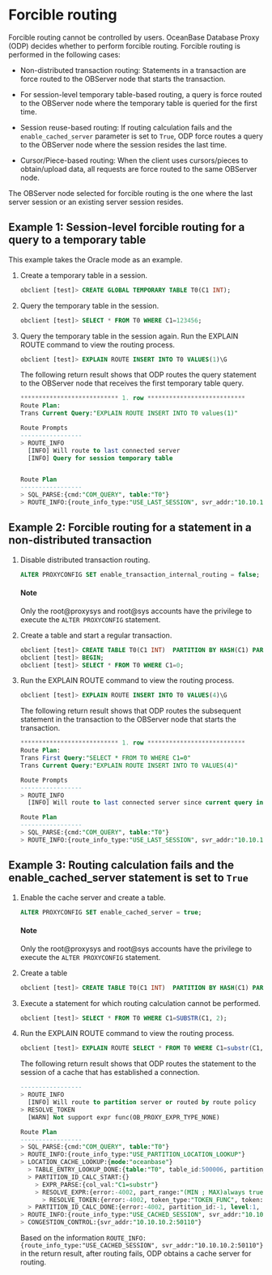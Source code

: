 # Forcible routing

Forcible routing cannot be controlled by users. OceanBase Database Proxy (ODP) decides whether to perform forcible routing. Forcible routing is performed in the following cases:

* Non-distributed transaction routing: Statements in a transaction are force routed to the OBServer node that starts the transaction.

* For session-level temporary table-based routing, a query is force routed to the OBServer node where the temporary table is queried for the first time.

* Session reuse-based routing: If routing calculation fails and the `enable_cached_server` parameter is set to `True`, ODP force routes a query to the OBServer node where the session resides the last time.

* Cursor/Piece-based routing: When the client uses cursors/pieces to obtain/upload data, all requests are force routed to the same OBServer node.

The OBServer node selected for forcible routing is the one where the last server session or an existing server session resides.

## Example 1: Session-level forcible routing for a query to a temporary table

This example takes the Oracle mode as an example.

1. Create a temporary table in a session.

   ```sql
   obclient [test]> CREATE GLOBAL TEMPORARY TABLE T0(C1 INT);
   ```

2. Query the temporary table in the session.

   ```sql
   obclient [test]> SELECT * FROM T0 WHERE C1=123456;
   ```

3. Query the temporary table in the session again. Run the EXPLAIN ROUTE command to view the routing process.

   ```sql
   obclient [test]> EXPLAIN ROUTE INSERT INTO T0 VALUES(1)\G
   ```

   The following return result shows that ODP routes the query statement to the OBServer node that receives the first temporary table query.

   ```sql
   *************************** 1. row ***************************
   Route Plan:
   Trans Current Query:"EXPLAIN ROUTE INSERT INTO T0 values(1)"

   Route Prompts
   -----------------
   > ROUTE_INFO
     [INFO] Will route to last connected server
     [INFO] Query for session temporary table


   Route Plan
   -----------------
   > SQL_PARSE:{cmd:"COM_QUERY", table:"T0"}
   > ROUTE_INFO:{route_info_type:"USE_LAST_SESSION", svr_addr:"10.10.10.3:50111", trans_specified:true}
   ```

## Example 2: Forcible routing for a statement in a non-distributed transaction

1. Disable distributed transaction routing.

   ```sql
   ALTER PROXYCONFIG SET enable_transaction_internal_routing = false;
   ```

   <main id="notice" type='explain'>
      <h4>Note</h4>
      <p>Only the root@proxysys and root@sys accounts have the privilege to execute the <code>ALTER PROXYCONFIG</code> statement. </p>
   </main>

2. Create a table and start a regular transaction.

   ```sql
   obclient [test]> CREATE TABLE T0(C1 INT)  PARTITION BY HASH(C1) PARTITIONS 8;
   obclient [test]> BEGIN;
   obclient [test]> SELECT * FROM T0 WHERE C1=0;
   ```

3. Run the EXPLAIN ROUTE command to view the routing process.

   ```sql
   obclient [test]> EXPLAIN ROUTE INSERT INTO T0 VALUES(4)\G
   ```

   The following return result shows that ODP routes the subsequent statement in the transaction to the OBServer node that starts the transaction.

   ```sql
   *************************** 1. row ***************************
   Route Plan:
   Trans First Query:"SELECT * FROM T0 WHERE C1=0"
   Trans Current Query:"EXPLAIN ROUTE INSERT INTO T0 VALUES(4)"

   Route Prompts
   -----------------
   > ROUTE_INFO
     [INFO] Will route to last connected server since current query in transaction

   Route Plan
   -----------------
   > SQL_PARSE:{cmd:"COM_QUERY", table:"T0"}
   > ROUTE_INFO:{route_info_type:"USE_LAST_SESSION", svr_addr:"10.10.10.1:50109", in_transaction:true}
   ```

## Example 3: Routing calculation fails and the enable_cached_server statement is set to `True`

1. Enable the cache server and create a table.

   ```sql
   ALTER PROXYCONFIG SET enable_cached_server = true;
   ```

   <main id="notice" type='explain'>
      <h4>Note</h4>
      <p>Only the root@proxysys and root@sys accounts have the privilege to execute the <code>ALTER PROXYCONFIG</code> statement. </p>
   </main>

2. Create a table

   ```sql
   obclient [test]> CREATE TABLE T0(C1 INT)  PARTITION BY HASH(C1) PARTITIONS 8;
   ```

3. Execute a statement for which routing calculation cannot be performed.

   ```sql
   obclient [test]> SELECT * FROM T0 WHERE C1=SUBSTR(C1, 2);
   ```

4. Run the EXPLAIN ROUTE command to view the routing process.

   ```sql
   obclient [test]> EXPLAIN ROUTE SELECT * FROM T0 WHERE C1=substr(C1, 2)\G
   ```

   The following return result shows that ODP routes the statement to the session of a cache that has established a connection.

   ```sql
   -----------------
   > ROUTE_INFO
     [INFO] Will route to partition server or routed by route policy
   > RESOLVE_TOKEN
     [WARN] Not support expr func(OB_PROXY_EXPR_TYPE_NONE)

   Route Plan
   -----------------
   > SQL_PARSE:{cmd:"COM_QUERY", table:"T0"}
   > ROUTE_INFO:{route_info_type:"USE_PARTITION_LOCATION_LOOKUP"}
   > LOCATION_CACHE_LOOKUP:{mode:"oceanbase"}
     > TABLE_ENTRY_LOOKUP_DONE:{table:"T0", table_id:500006, partition_num:8, table_type:"USER TABLE", entry_from_remote:false}
     > PARTITION_ID_CALC_START:{}
       > EXPR_PARSE:{col_val:"C1=substr"}
       > RESOLVE_EXPR:{error:-4002, part_range:"(MIN ; MAX)always true"}
         > RESOLVE_TOKEN:{error:-4002, token_type:"TOKEN_FUNC", token:"substr"}
     > PARTITION_ID_CALC_DONE:{error:-4002, partition_id:-1, level:1, partitions:"(p-1)"}
   > ROUTE_INFO:{route_info_type:"USE_CACHED_SESSION", svr_addr:"10.10.10.2:50110"}
   > CONGESTION_CONTROL:{svr_addr:"10.10.10.2:50110"}
   ```

   Based on the information `ROUTE_INFO:{route_info_type:"USE_CACHED_SESSION", svr_addr:"10.10.10.2:50110"}` in the return result, after routing fails, ODP obtains a cache server for routing.
